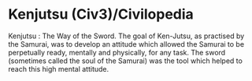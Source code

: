 # Kenjutsu (Civ3)/Civilopedia

Kenjutsu : The Way of the Sword.
The goal of Ken-Jutsu, as practised by the Samurai, was to develop an attitude which allowed the Samurai to be perpetually ready, mentally and physically, for any task. The sword (sometimes called the soul of the Samurai) was the tool which helped to reach this high mental attitude.